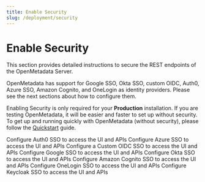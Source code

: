 ```yaml
---
title: Enable Security
slug: /deployment/security
---
```


# Enable Security

This section provides detailed instructions to secure the REST endpoints of the OpenMetadata Server.

OpenMetadata has support for Google SSO, Okta SSO, custom OIDC, Auth0, Azure SSO, Amazon Cognito, and OneLogin as identity providers. Please see the next sections about how to configure them.

Enabling Security is only required for your **Production** installation. If you are testing OpenMetadata, it will be easier 
and faster to set up without security. To get up and running quickly with OpenMetadata (without security), 
please follow the [Quickstart](/quick-start/local-deployment) guide.

<InlineCalloutContainer>
  <InlineCallout
    color="violet-70"
    bold="Auth0 SSO"
    icon="add_moderator"
    href="/deployment/security/auth0"
  >
    Configure Auth0 SSO to access the UI and APIs
  </InlineCallout>
  <InlineCallout
    color="violet-70"
    bold="Azure SSO"
    icon="add_moderator"
    href="/deployment/security/azure"
  >
    Configure Azure SSO to access the UI and APIs
  </InlineCallout>
  <InlineCallout
    color="violet-70"
    bold="Custom OIDC SSO"
    icon="add_moderator"
    href="/deployment/security/custom-oidc"
  >
    Configure a Custom OIDC SSO to access the UI and APIs
  </InlineCallout>
  <InlineCallout
    color="violet-70"
    bold="Google SSO"
    icon="add_moderator"
    href="/deployment/security/google"
  >
    Configure Google SSO to access the UI and APIs
  </InlineCallout>
  <InlineCallout
    color="violet-70"
    bold="Okta SSO"
    icon="add_moderator"
    href="/deployment/security/okta"
  >
    Configure Okta SSO to access the UI and APIs
  </InlineCallout>
  <InlineCallout
    color="violet-70"
    bold="Amazon Cognito SSO"
    icon="add_moderator"
    href="/deployment/security/amazon-cognito"
  >
    Configure Amazon Cognito SSO to access the UI and APIs
  </InlineCallout>
  <InlineCallout
    color="violet-70"
    bold="OneLogin SSO"
    icon="add_moderator"
    href="/deployment/security/one-login"
  >
    Configure OneLogin SSO to access the UI and APIs
  </InlineCallout>
  <InlineCallout
    color="violet-70"
    bold="Keycloak SSO"
    icon="add_moderator"
    href="/deployment/security/keycloak"
  >
    Configure Keycloak SSO to access the UI and APIs
  </InlineCallout>
</InlineCalloutContainer>

